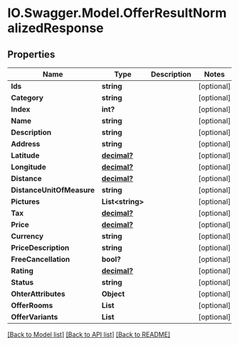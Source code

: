 # IO.Swagger.Model.OfferResultNormalizedResponse
## Properties

Name | Type | Description | Notes
------------ | ------------- | ------------- | -------------
**Ids** | **string** |  | [optional] 
**Category** | **string** |  | [optional] 
**Index** | **int?** |  | [optional] 
**Name** | **string** |  | [optional] 
**Description** | **string** |  | [optional] 
**Address** | **string** |  | [optional] 
**Latitude** | [**decimal?**](BigDecimal.md) |  | [optional] 
**Longitude** | [**decimal?**](BigDecimal.md) |  | [optional] 
**Distance** | [**decimal?**](BigDecimal.md) |  | [optional] 
**DistanceUnitOfMeasure** | **string** |  | [optional] 
**Pictures** | **List&lt;string&gt;** |  | [optional] 
**Tax** | [**decimal?**](BigDecimal.md) |  | [optional] 
**Price** | [**decimal?**](BigDecimal.md) |  | [optional] 
**Currency** | **string** |  | [optional] 
**PriceDescription** | **string** |  | [optional] 
**FreeCancellation** | **bool?** |  | [optional] 
**Rating** | [**decimal?**](BigDecimal.md) |  | [optional] 
**Status** | **string** |  | [optional] 
**OhterAttributes** | **Object** |  | [optional] 
**OfferRooms** | **List** |  | [optional] 
**OfferVariants** | **List** |  | [optional] 

[[Back to Model list]](../README.md#documentation-for-models) [[Back to API list]](../README.md#documentation-for-api-endpoints) [[Back to README]](../README.md)


